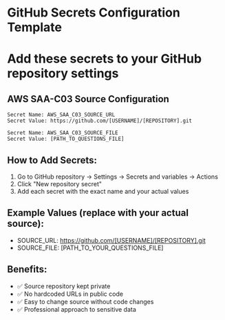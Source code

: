 # GitHub Secrets Configuration Template
# Add these secrets to your GitHub repository settings

## AWS SAA-C03 Source Configuration
```
Secret Name: AWS_SAA_C03_SOURCE_URL
Secret Value: https://github.com/[USERNAME]/[REPOSITORY].git

Secret Name: AWS_SAA_C03_SOURCE_FILE
Secret Value: [PATH_TO_QUESTIONS_FILE]
```

## How to Add Secrets:
1. Go to GitHub repository → Settings → Secrets and variables → Actions
2. Click "New repository secret" 
3. Add each secret with the exact name and your actual values

## Example Values (replace with your actual source):
- SOURCE_URL: https://github.com/[USERNAME]/[REPOSITORY].git
- SOURCE_FILE: [PATH_TO_YOUR_QUESTIONS_FILE]

## Benefits:
- ✅ Source repository kept private
- ✅ No hardcoded URLs in public code
- ✅ Easy to change source without code changes
- ✅ Professional approach to sensitive data